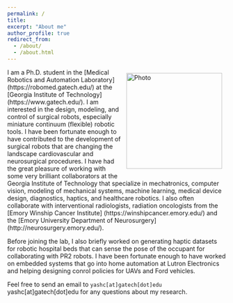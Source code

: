 ```yaml
---
permalink: /
title:
excerpt: "About me"
author_profile: true
redirect_from: 
  - /about/
  - /about.html
---
```

<img align="right" src="https://yashchitalia.github.io/images/yash_chitalia_homepage.jpg" alt="Photo" style="width: 220px; border-radius: 10px; padding: 10px 10px 10px 10px"/>
I am a Ph.D. student in the [Medical Robotics and Automation Laboratory](https://robomed.gatech.edu/) at the [Georgia Institute of Technology](https://www.gatech.edu/).
I am interested in the design, modeling, and control of surgical robots, especially miniature continuum (flexible) robotic tools. I have been fortunate enough to have contributed 
to the development of surgical robots that are changing the landscape cardiovascular and neurosurgical procedures. I have had the great pleasure of working with some very brilliant collaborators 
at the Georgia Institute of Technology that specialize in mechatronics, computer vision, modeling of mechanical systems, machine learning, medical device design, diagnostics, haptics, and healthcare robotics. 
I also often collaborate with interventional radiologists, radiation oncologists from the [Emory Winship Cancer Institute] (https://winshipcancer.emory.edu/) and the [Emory University Department of Neurosurgery](http://neurosurgery.emory.edu/).

Before joining the lab, I also briefly worked on generating haptic datasets for robotic hospital beds that can sense the pose of the occupant for collaborating with PR2 robots. 
I have been fortunate enough to have worked on embedded systems that go into home automation at Lutron Electronics and helping designing conrol policies for UAVs and Ford vehicles.

Feel free to send an email to <code class="language-plaintext highlighter-rouge">yashc[at]gatech[dot]edu</code> yashc[at]gatech[dot]edu for any questions about my research.

